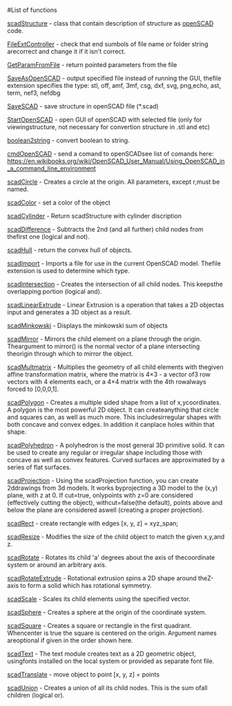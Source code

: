 #List of functions

[scadStructure](scadStructure.m) - class that contain description of structure as [openSCAD](https://openscad.org/) code.

[FileExtController](FileExtController.m) -  check that end sumbols of file name or folder string arecorrect and change it if it isn't correct.

[GetParamFromFile](GetParamFromFile.m) - return pointed parameters from the file

[SaveAsOpenSCAD](SaveAsOpenSCAD.m) -  output specified file instead of running the GUI, thefile extension specifies the type: stl, off, amf, 3mf, csg, dxf, svg, png,echo, ast, term, nef3, nefdbg

[SaveSCAD](SaveSCAD.m) -  save structure in openSCAD file (*.scad)

[StartOpenSCAD](StartOpenSCAD.m) - open GUI of openSCAD with selected file (only for viewingstructure,  not necessary for convertion structure in .stl and etc)

[boolean2string](boolean2string.m) - convert boolean to string.

[cmdOpenSCAD](cmdOpenSCAD.m) -  send a comand to openSCADsee list of comands here:  https://en.wikibooks.org/wiki/OpenSCAD_User_Manual/Using_OpenSCAD_in_a_command_line_environment

[scadCircle](scadCircle.m) - Creates a circle at the origin. All parameters, except r,must be named.

[scadColor](scadColor.m) - set a color of the object

[scadCylinder](scadCylinder.m) -  Return scadStructure with cylinder discription

[scadDifference](scadDifference.m) - Subtracts the 2nd (and all further) child nodes from thefirst one (logical and not).

[scadHull](scadHull.m) - return the convex hull of objects.

[scadImport](scadImport.m) - Imports a file for use in the current OpenSCAD model. Thefile extension is used to determine which type.

[scadIntersection](scadIntersection.m) - Creates the intersection of all child nodes. This keepsthe overlapping portion (logical and).

[scadLinearExtrude](scadLinearExtrude.m) - Linear Extrusion is a operation that takes a 2D objectas input and generates a 3D object as a result.

[scadMinkowski](scadMinkowski.m) - Displays the minkowski sum of objects

[scadMirror](scadMirror.m) - Mirrors the child element on a plane through the origin. Theargument to mirror() is the normal vector of a plane intersecting theorigin through which to mirror the object.

[scadMultmatrix](scadMultmatrix.m) - Multiplies the geometry of all child elements with thegiven affine transformation matrix, where the matrix is 4×3 - a vector of3 row vectors with 4 elements each, or a 4×4 matrix with the 4th rowalways forced to [0,0,0,1].

[scadPolygon](scadPolygon.m) - Creates a multiple sided shape from a list of x,ycoordinates. A polygon is the most powerful 2D object. It can createanything that circle and squares can, as well as much more. This includesirregular shapes with both concave and convex edges. In addition it canplace holes within that shape.

[scadPolyhedron](scadPolyhedron.m) -  A polyhedron is the most general 3D primitive solid. It can be used to create any regular or irregular shape including those with concave as well as convex features. Curved surfaces are approximated by a series of flat surfaces.

[scadProjection](scadProjection.m) - Using the scadProjection function, you can create 2ddrawings from 3d models. It works byprojecting a 3D model to the (x,y) plane, with z at 0. If cut=true, onlypoints with z=0 are considered (effectively cutting the object), withcut=false(the default), points above and below the plane are considered aswell (creating a proper projection).

[scadRect](scadRect.m) - create rectangle with edges [x, y, z] = xyz_span;

[scadResize](scadResize.m) - Modifies the size of the child object to match the given x,y,and z.

[scadRotate](scadRotate.m) - Rotates its child 'a' degrees about the axis of thecoordinate system or around an arbitrary axis.

[scadRotateExtrude](scadRotateExtrude.m) - Rotational extrusion spins a 2D shape around theZ-axis to form a solid which has rotational symmetry.

[scadScale](scadScale.m) - Scales its child elements using the specified vector.

[scadSphere](scadSphere.m) - Creates a sphere at the origin of the coordinate system.

[scadSquare](scadSquare.m) - Creates a square or rectangle in the first quadrant. Whencenter is true the square is centered on the origin. Argument names areoptional if given in the order shown here.

[scadText](scadText.m) - The text module creates text as a 2D geometric object, usingfonts installed on the local system or provided as separate font file.

[scadTranslate](scadTranslate.m) - move object to point [x, y, z] = points

[scadUnion](scadUnion.m) - Creates a union of all its child nodes. This is the sum ofall children (logical or).
